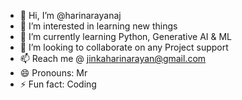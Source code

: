 - 👋 Hi, I’m @harinarayanaj
- 👀 I’m interested in learning new things
- 🌱 I’m currently learning Python, Generative AI & ML
- 💞️ I’m looking to collaborate on any Project support
- 📫 Reach me @ jinkaharinarayan@gmail.com
- 😄 Pronouns: Mr
- ⚡ Fun fact: Coding

<!---
harinarayanaj/harinarayanaj is a ✨ special ✨ repository because its `README.md` (this file) appears on your GitHub profile.
You can click the Preview link to take a look at your changes.
--->
